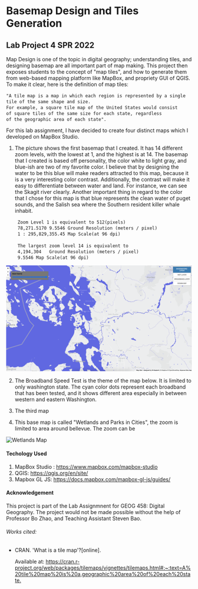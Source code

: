 # Basemap Design and Tiles Generation  

## Lab Project 4 SPR 2022




Map Design is one of the topic in digital geography; understanding tiles, and designing basemap are all important part of map making. This project then exposes students to the concept of "map tiles", and how to generate them from web-based mapping platform like MapBox, and propriety GUI of QGIS. To make it clear, here is the definition of map tiles:

    "A tile map is a map in which each region is represented by a single 
    tile of the same shape and size. 
    For example, a square tile map of the United States would consist
    of square tiles of the same size for each state, regardless
    of the geographic area of each state".

    


For this lab assignment, I have decided to create four distinct maps which I developed on MapBox Studio. 


1. The picture shows the first basemap that I created. It has 14 different zoom levels, with the lowest at 1, and the highest is at 14. The basemap that I created is based off personality, the color white to light gray, and blue-ish are two of my favorite color. I believe that by designing the water to be this blue will make readers attracted to this map, because it is a very interesting color contrast. Additionally, the contrast will make it easy to differentiate between water and land. For instance, we can see the Skagit river clearly.
Another important thing in regard to the color that I chose for this map is that blue represents the clean water of puget sounds, and the Salish sea where the Southern resident killer whale inhabit. 

        Zoom Level 1 is equivalent to 512(pixels)	
        78,271.5170 9.5546 Ground Resolution (meters / pixel)
        1 : 295,829,355.45 Map Scale(at 96 dpi)

        The largest zoom level 14 is equivalent to 
        4,194,304	Ground Resolution (meters / pixel)
        9.5546 Map Scale(at 96 dpi)

![Basemap one](./assets/basemapone/basemapone.png)



2. The Broadband Speed Test is the theme of the map below. It is limited to only washington state. The cyan color dots represent each broadband that has been tested, and it shows different area especially in between western and eastern Washington. 



3. The third map 



4. This base map is called "Wetlands and Parks in Cities", the zoom is limited to area around bellevue. The zoom can be 

![Wetlands Map](./assets/wetlands/wetlands.png)



















#### Techology Used
1. MapBox Studio : <https://www.mapbox.com/mapbox-studio>
2. QGIS: <https://qgis.org/en/site/>
3. Mapbox GL JS: <https://docs.mapbox.com/mapbox-gl-js/guides/>


#### Acknowledgement
This project is part of the Lab Assignmnent for GEOG 458: Digital Geography. The project would not be made possible without the help of Professor Bo Zhao, and Teaching Assistant Steven Bao. 

###### Works cited: 
- CRAN. 'What is a tile map'?[online].

    Available at: <https://cran.r-project.org/web/packages/tilemaps/vignettes/tilemaps.html#:~:text=A%20tile%20map%20is%20a,geographic%20area%20of%20each%20state.>